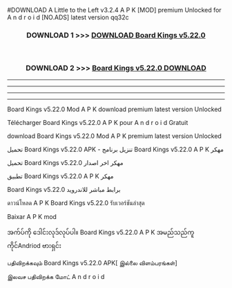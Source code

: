 #DOWNLOAD A Little to the Left v3.2.4 A P K [MOD] premium Unlocked for A n d r o i d [NO.ADS] latest version qq32c 



<div align="center">

<h3>DOWNLOAD 1 >>> <a href="https://downloadmod1.web.app/?judul=Board Kings v5.22.0 ">DOWNLOAD Board Kings v5.22.0 </a></h3><br>

<h3>DOWNLOAD 2 >>> <a href="https://downloadmod1.web.app/?judul=Board Kings v5.22.0 ">Board Kings v5.22.0  DOWNLOAD </a></h3>

</div>


----------------------------------------------------------

----------------------------------------------------------

----------------------------------------------------------

----------------------------------------------------------


Board Kings v5.22.0  Mod A P K download premium latest version Unlocked

Télécharger Board Kings v5.22.0  A P K pour A n d r o i d Gratuit

download Board Kings v5.22.0  Mod A P K premium latest version Unlocked

تحميل Board Kings v5.22.0  APK - تنزيل برنامج Board Kings v5.22.0  A P K مهكر

تحميل Board Kings v5.22.0  مهكر اخر اصدار

تطبيق Board Kings v5.22.0  A P K مهكر

Board Kings v5.22.0  برابط مباشر للاندرويد

ดาวน์โหลด A P K Board Kings v5.22.0  รับเวอร์ชันล่าสุด

Baixar A P K mod

အက်ပ်ကို ဒေါင်းလုဒ်လုပ်ပါ။ Board Kings v5.22.0  A P K အမည်သည်ကူကိုင်Andriod ဗားရှင်း

பதிவிறக்கவும் Board Kings v5.22.0  APK[ இல்லை விளம்பரங்கள்] 
 
இலவச பதிவிறக்க மோட் A n d r o i d



